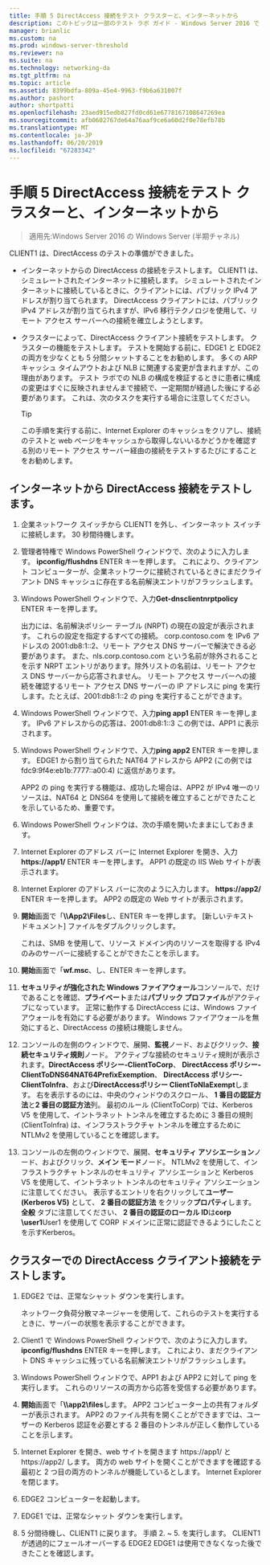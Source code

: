 ```yaml
---
title: 手順 5 DirectAccess 接続をテスト クラスターと、インターネットから
description: このトピックは一部のテスト ラボ ガイド - Windows Server 2016 で Windows NLB を使用するクラスターでの DirectAccess のデモンストレーション
manager: brianlic
ms.custom: na
ms.prod: windows-server-threshold
ms.reviewer: na
ms.suite: na
ms.technology: networking-da
ms.tgt_pltfrm: na
ms.topic: article
ms.assetid: 8399bdfa-809a-45e4-9963-f9b6a631007f
ms.author: pashort
author: shortpatti
ms.openlocfilehash: 23aed915edb827fd0cd61e6778167108647269ea
ms.sourcegitcommit: afb0602767de64a76aaf9ce6a60d2f0e78efb78b
ms.translationtype: MT
ms.contentlocale: ja-JP
ms.lasthandoff: 06/20/2019
ms.locfileid: "67283342"
---
```

# <a name="step-5-test-directaccess-connectivity-from-the-internet-and-through-the-cluster"></a>手順 5 DirectAccess 接続をテスト クラスターと、インターネットから

>適用先:Windows Server 2016 の Windows Server (半期チャネル)

CLIENT1 は、DirectAccess のテストの準備ができました。  
  
- インターネットからの DirectAccess の接続をテストします。 CLIENT1 は、シミュレートされたインターネットに接続します。 シミュレートされたインターネットに接続しているときに、クライアントには、パブリック IPv4 アドレスが割り当てられます。 DirectAccess クライアントには、パブリック IPv4 アドレスが割り当てられますが、IPv6 移行テクノロジを使用して、リモート アクセス サーバーへの接続を確立しようとします。  
  
- クラスターによって、DirectAccess クライアント接続をテストします。 クラスターの機能をテストします。 テストを開始する前に、EDGE1 と EDGE2 の両方を少なくとも 5 分間シャットすることをお勧めします。 多くの ARP キャッシュ タイムアウトおよび NLB に関連する変更が含まれますが、この理由があります。 テスト ラボでの NLB の構成を検証するときに患者に構成の変更はすぐに反映されませんまで接続で、一定期間が経過した後にする必要があります。 これは、次のタスクを実行する場合に注意してください。  
  
    > [!TIP]  
    > この手順を実行する前に、Internet Explorer のキャッシュをクリアし、接続のテストと web ページをキャッシュから取得しないいるかどうかを確認する別のリモート アクセス サーバー経由の接続をテストするたびにすることをお勧めします。  
  
## <a name="test-directaccess-connectivity-from-the-internet"></a>インターネットから DirectAccess 接続をテストします。  
  
1. 企業ネットワーク スイッチから CLIENT1 を外し、インターネット スイッチに接続します。 30 秒間待機します。  
  
2. 管理者特権で Windows PowerShell ウィンドウで、次のように入力します。 **ipconfig/flushdns** ENTER キーを押します。 これにより、クライアント コンピューターが、企業ネットワークに接続されているときにまだクライアント DNS キャッシュに存在する名前解決エントリがフラッシュします。  
  
3. Windows PowerShell ウィンドウで、入力**Get-dnsclientnrptpolicy** ENTER キーを押します。  
  
   出力には、名前解決ポリシー テーブル (NRPT) の現在の設定が表示されます。 これらの設定を指定するすべての接続。 corp.contoso.com を IPv6 アドレスの 2001:db8:1::2、リモート アクセス DNS サーバーで解決できる必要があります。 また、nls.corp.contoso.com という名前が除外されることを示す NRPT エントリがあります。除外リストの名前は、リモート アクセス DNS サーバーから応答されません。 リモート アクセス サーバーへの接続を確認するリモート アクセス DNS サーバーの IP アドレスに ping を実行します。たとえば、2001:db8:1::2 の ping を実行することができます。  
  
4. Windows PowerShell ウィンドウで、入力**ping app1** ENTER キーを押します。 IPv6 アドレスからの応答は、2001:db8:1::3 この例では、APP1 に表示されます。  
  
5. Windows PowerShell ウィンドウで、入力**ping app2** ENTER キーを押します。 EDGE1 から割り当てられた NAT64 アドレスから APP2 (この例では fdc9:9f4e:eb1b:7777::a00:4) に返信があります。  
  
   APP2 の ping を実行する機能は、成功した場合は、APP2 が IPv4 唯一のリソースは、NAT64 と DNS64 を使用して接続を確立することができたことを示しているため、重要です。  
  
6. Windows PowerShell ウィンドウは、次の手順を開いたままにしておきます。  
  
7. Internet Explorer のアドレス バーに Internet Explorer を開き、入力 **https://app1/** ENTER キーを押します。 APP1 の既定の IIS Web サイトが表示されます。  
  
8. Internet Explorer のアドレス バーに次のように入力します。 **https://app2/** ENTER キーを押します。 APP2 の既定の Web サイトが表示されます。  
  
9. **開始**画面で「<strong>\\\App2\Files</strong>し、ENTER キーを押します。 [新しいテキスト ドキュメント] ファイルをダブルクリックします。  
  
    これは、SMB を使用して、リソース ドメイン内のリソースを取得する IPv4 のみのサーバーに接続することができたことを示します。  
  
10. **開始**画面で「**wf.msc**、し、ENTER キーを押します。  
  
11. **セキュリティが強化された Windows ファイアウォール**コンソールで、だけであることを確認、**プライベート**または**パブリック プロファイル**がアクティブになっています。 正常に動作する DirectAccess には、Windows ファイアウォールを有効にする必要があります。 Windows ファイアウォールを無効にすると、DirectAccess の接続は機能しません。  
  
12. コンソールの左側のウィンドウで、展開、**監視**ノード、およびクリック、**接続セキュリティ規則**ノード。 アクティブな接続のセキュリティ規則が表示されます。**DirectAccess ポリシー-ClientToCorp**、 **DirectAccess ポリシー-ClientToDNS64NAT64PrefixExemption**、 **DirectAccess ポリシー-ClientToInfra**、および**DirectAccessポリシー ClientToNlaExempt**します。 右を表示するのには、中央のウィンドウのスクロール、 **1 番目の認証方法**と**2 番目の認証方法**列。 最初のルール (ClientToCorp) では、Kerberos V5 を使用して、イントラネット トンネルを確立するために 3 番目の規則 (ClientToInfra) は、インフラストラクチャ トンネルを確立するために NTLMv2 を使用していることを確認します。  
  
13. コンソールの左側のウィンドウで、展開、**セキュリティ アソシエーション**ノード、およびクリック、**メイン モード**ノード。 NTLMv2 を使用して、インフラストラクチャ トンネルのセキュリティ アソシエーションと Kerberos V5 を使用して、イントラネット トンネルのセキュリティ アソシエーションに注意してください。 表示するエントリを右クリックして**ユーザー (Kerberos V5)** として、 **2 番目の認証方法** をクリック**プロパティ**します。 **全般** タブに注意してください、 **2 番目の認証のローカル ID**は**corp \user1**User1 を使用して CORP ドメインに正常に認証できるようにしたことを示すKerberos。  
  
## <a name="test-directaccess-client-connectivity-through-the-cluster"></a>クラスターでの DirectAccess クライアント接続をテストします。  
  
1. EDGE2 では、正常なシャット ダウンを実行します。  
  
   ネットワーク負荷分散マネージャーを使用して、これらのテストを実行するときに、サーバーの状態を表示することができます。  
  
2. Client1 で Windows PowerShell ウィンドウで、次のように入力します。 **ipconfig/flushdns** ENTER キーを押します。 これにより、まだクライアント DNS キャッシュに残っている名前解決エントリがフラッシュします。  
  
3. Windows PowerShell ウィンドウで、APP1 および APP2 に対して ping を実行します。 これらのリソースの両方から応答を受信する必要があります。  
  
4. **開始**画面で「<strong>\\\app2\files</strong>します。 APP2 コンピューター上の共有フォルダーが表示されます。 APP2 のファイル共有を開くことができますでは、ユーザーの Kerberos 認証を必要とする 2 番目のトンネルが正しく動作していることを示します。  
  
5. Internet Explorer を開き、web サイトを開きます https://app1/ と https://app2/ します。 両方の web サイトを開くことができますを確認する最初と 2 つ目の両方のトンネルが機能しているとします。 Internet Explorer を閉じます。  
  
6. EDGE2 コンピューターを起動します。  
  
7. EDGE1 では、正常なシャット ダウンを実行します。  
  
8. 5 分間待機し、CLIENT1 に戻ります。 手順 2. ~ 5. を実行します。 CLIENT1 が透過的にフェールオーバーする EDGE2 EDGE1 は使用できなくなった後できたことを確認します。
